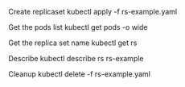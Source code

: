 Create replicaset
    kubectl apply -f rs-example.yaml

Get the pods list
    kubectl get pods -o wide

Get the replica set name
    kubectl get rs

Describe
    kubectl describe rs rs-example

Cleanup
    kubectl delete -f rs-example.yaml
